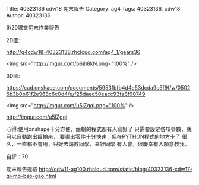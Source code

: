 Title: 40323136 cdw18 期末報告
Category: ag4
Tags: 40323136, cdw18
Author: 40323136


<!-- PELICAN_END_SUMMARY -->
6/20課堂期末作業報告

2D圖:

<a href="http://g4cdw18-40323138.rhcloud.com/ag4_1/gears36">http://g4cdw18-40323138.rhcloud.com/ag4_1/gears36</a>

<img src="http://imgur.com/b6jh8kN.png="100%" />

 
3D圖:

<a href="https://cad.onshape.com/documents/5953fbfb4d4e53dcda9c5f9f/w/05026b3b0b61f2e968c6c0d4/e/f25daed50eacc93fa8f90749">https://cad.onshape.com/documents/5953fbfb4d4e53dcda9c5f9f/w/05026b3b0b61f2e968c6c0d4/e/f25daed50eacc93fa8f90749</a>

<img src="http://imgur.com/u5lZgqi.png="100%" />

http://imgur.com/u5lZgqi

心得:使用onshape十分方便，齒輪的程式都有人寫好了
     只需要設定各項參數，就可以自動跑出齒輪來，
     要畫出零件十分快速，但在PYTHON程式的地方卡了
     很久，一直都不會用，只好去請教同學，幸好同學
     有人會，很慶幸有人願意教我。

自評：70

期末報告連結
<a href="http://cdw11-ag100.rhcloud.com/static/blog/40323136-cdw17-qi-mo-bao-gao.html">http://cdw11-ag100.rhcloud.com/static/blog/40323136-cdw17-qi-mo-bao-gao.html</a>





